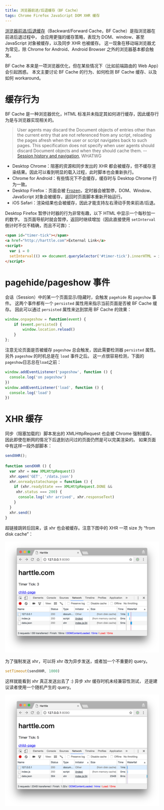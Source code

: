 ```yaml
---
title: 浏览器前进/后退缓存（BF Cache）
tags: Chrome Firefox JavaScript DOM XHR 缓存
---
```


[浏览器前进/后退缓存][bfc]（Backward/Forward Cache，BF Cache）是指浏览器在前进后退过程中，
会应用更强的缓存策略，表现为 DOM、window、甚至 JavaScript 对象被缓存，以及同步 XHR 也被缓存。
这一现象在移动端浏览器尤为常见，除 Chrome for Android、Android Browser 之外的浏览器基本都会触发。

BF Cache 本来是一项浏览器优化，但在某些情况下（比如前端路由的 Web App）会引起困惑。
本文主要讨论 BF Cache 的行为、如何检测 BF Cache 缓存、以及如何 workaround。

<!--more-->

# 缓存行为

BF Cache 是一种浏览器优化，HTML 标准并未指定其如何进行缓存，因此缓存行为是与浏览器实现相关的。

> User agents may discard the Document objects of entries other than the current entry that are not referenced from any script, reloading the pages afresh when the user or script navigates back to such pages. This specification does not specify when user agents should discard Document objects and when they should cache them. -- [Session history and navigation][spec-history], WHATWG

* Desktop Chrome：阻塞的资源和同步发出的 XHR 都会被缓存，但不缓存渲染结果。因此可以看到明显的载入过程，此时脚本也会重新执行。
* Chrome for Android：有些情况下不会缓存，缓存时与 Desktop Chrome 行为一致。
* Desktop Firefox：页面会被 [Frozen][bfc]，定时器会被暂停，DOM、Window、JavaScript 对象会被缓存，返回时页面脚本重新开始运行。
* iOS Safari：渲染结果也会被缓存，因此才能支持左右滑动手势来前进/后退。

Desktop Firefox 暂停计时器的行为非常有趣，以下 HTML 中显示一个每秒加一的数字。
当页面导航时就会暂停，返回时继续增加（因此直接使用 `setInterval` 倒计时不仅不精确，而且不可靠）：

```html
<span id="timer-tick"></span>
<a href="http://harttle.com">External Link</a>
<script>
  var i = 0
  setInterval(() => document.querySelector('#timer-tick').innerHTML = i++, 1000)
</script>
```

# pagehide/pageshow 事件

会话（Session）中的某一个页面显示/隐藏时，会触发 `pagehide` 和 `pageshow` 事件。
这两个事件都有一个 `persisted` 属性用来指示当前页面是否被 BF Cache 缓存。
因此可以通过 `persisted` 属性来达到禁用 BF Cache 的效果：

```javascript
window.onpageshow = function(event) {
    if (event.persisted) {
        window.location.reload() 
    }
};
```

注意无论页面是否被缓存 `pageshow` 总会触发，因此需要检测器 `persisted` 属性。
另外 `pageshow` 的时机总是在 `load` 事件之后。
这一点很容易检测，下面的`pageshow`日志总在`load`之前：

```javascript
window.addEventListener('pageshow', function () {
  console.log('on pageshow')
})
window.addEventListener('load', function () {
  console.log('load')
})
```

# XHR 缓存

同步（阻塞加载的）脚本发出的 XMLHttpRequest 也会被 Chrome 强制缓存，
因此即使在断网的情况下后退到访问过的页面仍然是可以完美渲染的。
如果页面中有这样一段外部脚本：

```javascript
sendXHR();

function sendXHR () {
  var xhr = new XMLHttpRequest()
  xhr.open('GET', '/data.json')
  xhr.onreadystatechange = function () {
    if (xhr.readyState === XMLHttpRequest.DONE &&
     xhr.status === 200) {
      console.log('xhr arrived', xhr.responseText)
    }
  }
  xhr.send()
}
```

超链接跳转后回来，该 xhr 也会被缓存。注意下图中的 XHR 一项 size 为 “from disk cache”：

![xhr BF cache][xhr]

为了强制发送 xhr，可以将 xhr 改为异步发送，或者加一个不重要的 query。

```javascript
setTimeout(sendXHR, 1000)
```

这样就能看到 xhr 真正发送出去了 :) 异步 xhr 缓存时机未经兼容性测试，
还是建议读者使用一个随机产生的 query。

![async xhr BF cache][xhr-async]

[bfc]: https://developer.mozilla.org/en-US/docs/Working_with_BFCache
[spec-history]: https://html.spec.whatwg.org/multipage/browsers.html#history
[pageshow]: https://developer.mozilla.org/zh-CN/docs/Web/Events/pageshow
[pagehide]: https://developer.mozilla.org/zh-CN/docs/Web/Events/pagehide
[xhr-async]: /assets/img/blog/javascript/bf-cache-async-xhr@2x.png
[xhr]: /assets/img/blog/javascript/bf-cache-xhr@2x.png
